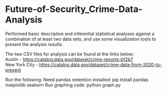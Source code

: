 # Future-of-Security_Crime-Data-Analysis
Performed basic descriptive and inferential statistical analyses against a combination of at least two data sets, and use some visualization tools to present the analysis results.

The two CSV files for analysis can be found at the links below:</br>
Austin - https://catalog.data.gov/dataset/crime-reports-bf2b7 </br>
New York City - https://catalog.data.gov/dataset/crime-data-from-2020-to-present

Run the following:
Need pandas extention installed: pip install pandas matplotlib seaborn
Run graphing code: python graph.py
